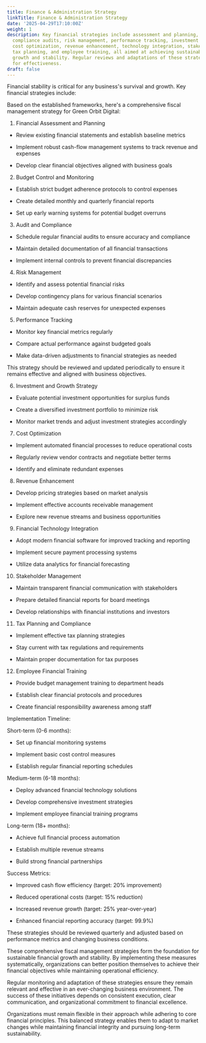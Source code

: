```yaml
---
title: Finance & Administration Strategy
linkTitle: Finance & Administration Strategy
date: '2025-04-29T17:10:00Z'
weight: 1
description: Key financial strategies include assessment and planning, budget control,
  compliance audits, risk management, performance tracking, investment strategies,
  cost optimization, revenue enhancement, technology integration, stakeholder management,
  tax planning, and employee training, all aimed at achieving sustainable financial
  growth and stability. Regular reviews and adaptations of these strategies are essential
  for effectiveness.
draft: false
---
```



Financial stability is critical for any business's survival and growth. Key financial strategies include:

Based on the established frameworks, here's a comprehensive fiscal management strategy for Green Orbit Digital:

1. Financial Assessment and Planning

- Review existing financial statements and establish baseline metrics

- Implement robust cash-flow management systems to track revenue and expenses

- Develop clear financial objectives aligned with business goals

2. Budget Control and Monitoring

- Establish strict budget adherence protocols to control expenses

- Create detailed monthly and quarterly financial reports

- Set up early warning systems for potential budget overruns

3. Audit and Compliance

- Schedule regular financial audits to ensure accuracy and compliance

- Maintain detailed documentation of all financial transactions

- Implement internal controls to prevent financial discrepancies

4. Risk Management

- Identify and assess potential financial risks

- Develop contingency plans for various financial scenarios

- Maintain adequate cash reserves for unexpected expenses

5. Performance Tracking

- Monitor key financial metrics regularly

- Compare actual performance against budgeted goals

- Make data-driven adjustments to financial strategies as needed

This strategy should be reviewed and updated periodically to ensure it remains effective and aligned with business objectives.





6. Investment and Growth Strategy

- Evaluate potential investment opportunities for surplus funds

- Create a diversified investment portfolio to minimize risk

- Monitor market trends and adjust investment strategies accordingly

7. Cost Optimization

- Implement automated financial processes to reduce operational costs

- Regularly review vendor contracts and negotiate better terms

- Identify and eliminate redundant expenses

8. Revenue Enhancement

- Develop pricing strategies based on market analysis

- Implement effective accounts receivable management

- Explore new revenue streams and business opportunities

9. Financial Technology Integration

- Adopt modern financial software for improved tracking and reporting

- Implement secure payment processing systems

- Utilize data analytics for financial forecasting

10. Stakeholder Management

- Maintain transparent financial communication with stakeholders

- Prepare detailed financial reports for board meetings

- Develop relationships with financial institutions and investors

11. Tax Planning and Compliance

- Implement effective tax planning strategies

- Stay current with tax regulations and requirements

- Maintain proper documentation for tax purposes

12. Employee Financial Training

- Provide budget management training to department heads

- Establish clear financial protocols and procedures

- Create financial responsibility awareness among staff

<!-- Unsupported block type: table -->

Implementation Timeline:

Short-term (0-6 months):

- Set up financial monitoring systems

- Implement basic cost control measures

- Establish regular financial reporting schedules

Medium-term (6-18 months):

- Deploy advanced financial technology solutions

- Develop comprehensive investment strategies

- Implement employee financial training programs

Long-term (18+ months):

- Achieve full financial process automation

- Establish multiple revenue streams

- Build strong financial partnerships

Success Metrics:

- Improved cash flow efficiency (target: 20% improvement)

- Reduced operational costs (target: 15% reduction)

- Increased revenue growth (target: 25% year-over-year)

- Enhanced financial reporting accuracy (target: 99.9%)

These strategies should be reviewed quarterly and adjusted based on performance metrics and changing business conditions.



These comprehensive fiscal management strategies form the foundation for sustainable financial growth and stability. By implementing these measures systematically, organizations can better position themselves to achieve their financial objectives while maintaining operational efficiency.

Regular monitoring and adaptation of these strategies ensure they remain relevant and effective in an ever-changing business environment. The success of these initiatives depends on consistent execution, clear communication, and organizational commitment to financial excellence.

Organizations must remain flexible in their approach while adhering to core financial principles. This balanced strategy enables them to adapt to market changes while maintaining financial integrity and pursuing long-term sustainability.

<!-- Unsupported block type: table -->